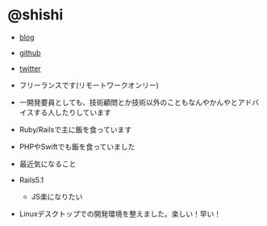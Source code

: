 # @shishi

* [blog](http://shishi.hatenablog.jp/)
* [github](https://github.com/shishi)
* [twitter](https://twitter.com/shishi4tw)

* フリーランスです(リモートワークオンリー)
* 一開発要員としても、技術顧問とか技術以外のこともなんやかんやとアドバイスする人したりしています
* Ruby/Railsで主に飯を食っています
* PHPやSwiftでも飯を食っていました

*  最近気になること

* Rails5.1
  * JS楽になりたい
* Linuxデスクトップでの開発環境を整えました。楽しい！早い！
